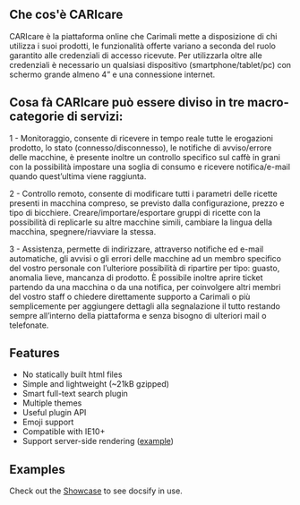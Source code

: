 ## Che cos'è CARIcare

CARIcare è la piattaforma online che Carimali mette a disposizione di chi utilizza i suoi prodotti, le funzionalità offerte variano a seconda del ruolo garantito alle credenziali di accesso ricevute. Per utilizzarla oltre alle credenziali è necessario un qualsiasi dispositivo (smartphone/tablet/pc) con schermo grande almeno 4” e una connessione internet.

## Cosa fà CARIcare può essere diviso in tre macro-categorie di servizi:

1 - Monitoraggio, consente di ricevere in tempo reale tutte le erogazioni prodotto, lo stato (connesso/disconnesso), le notifiche di avviso/errore delle macchine, è presente inoltre un controllo specifico sul caffè in grani con la possibilità impostare una soglia di consumo e ricevere notifica/e-mail quando quest’ultima viene raggiunta.

2 - Controllo remoto, consente di modificare tutti i parametri delle ricette presenti in macchina compreso, se previsto dalla configurazione, prezzo e tipo di bicchiere. Creare/importare/esportare gruppi di ricette con la possibilità di replicarle su altre macchine simili, cambiare la lingua della macchina, spegnere/riavviare la stessa.

3 - Assistenza, permette di indirizzare, attraverso notifiche ed e-mail automatiche, gli avvisi o gli errori delle macchine ad un membro specifico del vostro personale con l’ulteriore possibilità di ripartire per tipo: guasto, anomalia lieve, mancanza di prodotto. È possibile inoltre aprire ticket partendo da una macchina o da una notifica, per coinvolgere altri membri del vostro staff o chiedere direttamente supporto a Carimali o più semplicemente per aggiungere dettagli alla segnalazione il tutto restando sempre all’interno della piattaforma e senza bisogno di ulteriori mail o telefonate.

## Features

- No statically built html files
- Simple and lightweight (~21kB gzipped)
- Smart full-text search plugin
- Multiple themes
- Useful plugin API
- Emoji support
- Compatible with IE10+
- Support server-side rendering ([example](https://github.com/docsifyjs/docsify-ssr-demo))

## Examples

Check out the [Showcase](https://github.com/docsifyjs/docsify/#showcase) to see docsify in use.


